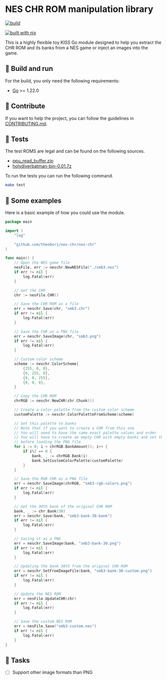 # NES CHR ROM manipulation library

[![build](https://github.com/theobori/nes-chr/actions/workflows/build.yml/badge.svg)](https://github.com/theobori/nes-chr/actions/workflows/build.yml)

[![built with nix](https://builtwithnix.org/badge.svg)](https://builtwithnix.org)

This is a highly flexible toy KISS Go module designed to help you extract the CHR ROM and its banks from a NES game or inject an images into the game.

## 📖 Build and run

For the build, you only need the following requirements:

- [Go](https://golang.org/doc/install) >= 1.22.0

## 🤝 Contribute

If you want to help the project, you can follow the guidelines in [CONTRIBUTING.md](./CONTRIBUTING.md).

## 🧪 Tests

The test ROMS are legal and can be found on the following sources.
- [ppu_read_buffer.zip](http://bisqwit.iki.fi/src/nes_tests/ppu_read_buffer.zip)
- [holydiverbatman-bin-0.01.7z](https://pineight.com/nes/holydiverbatman-bin-0.01.7z)

To run the tests you can run the following command.

```bash
make test
```

## 📎 Some examples

Here is a basic example of how you could use the module.

```go
package main

import (
	"log"

	"github.com/theobori/nes-chr/nes-chr"
)

func main() {
	// Open the NES game file
	nesFile, err := neschr.NewNESFile("./smb3.nes")
	if err != nil {
		log.Fatal(err)
	}

	// Get the CHR
	chr := nesFile.CHR()

	// Save the CHR ROM as a file
	err = neschr.Save(chr, "smb3.chr")
	if err != nil {
		log.Fatal(err)
	}

	// Save the CHR as a PNG file
	err = neschr.SaveImage(chr, "smb3.png")
	if err != nil {
		log.Fatal(err)
	}

	// Custom color scheme
	scheme := neschr.ColorScheme{
		{255, 0, 0},
		{0, 255, 0},
		{0, 0, 255},
		{0, 0, 0},
	}

	// Copy the CHR ROM
	chrRGB := neschr.NewCHR(chr.Chunk())

	// Create a color palette from the custom color scheme
	customPalette := neschr.ColorPaletteFromScheme(scheme)

	// Set this palette to banks
	// Note that if you want to create a CHR from this one
	// You will need to have the same exact palette values and order
	// You will have to create am empty CHR with empty banks and set their palette
	// before loading the PNG file
	for i := 0; i < chrRGB.BankAmount(); i++ {
		if i%2 == 0 {
			bank, _ := chrRGB.Bank(i)
			bank.SetCustomColorPalette(customPalette)
		}
	}

	// Save the RGB CHR as a PNG file
	err = neschr.SaveImage(chrRGB, "smb3-rgb-colors.png")
	if err != nil {
		log.Fatal(err)
	}

	// Get the 30th bank of the original CHR ROM
	bank, _ := chr.Bank(30)
	err = neschr.Save(bank, "smb3-bank-30.bank")
	if err != nil {
		log.Fatal(err)
	}

	// Saving it as a PNG
	err = neschr.SaveImage(bank, "smb3-bank-30.png")
	if err != nil {
		log.Fatal(err)
	}

	// Updating the bank 30th from the original CHR ROM
	err = neschr.SetFromImageFile(bank, "smb3-bank-30-custom.png")
	if err != nil {
		log.Fatal(err)
	}

	// Update the NES ROM
	err = nesFile.UpdateCHR(chr)
	if err != nil {
		log.Fatal(err)
	}

	// Save the custom NES ROM
	err = nesFile.Save("smb3-custom.nes")
	if err != nil {
		log.Fatal(err)
	}
}
```

## 🎉 Tasks

- [ ] Support other image formats than PNG
